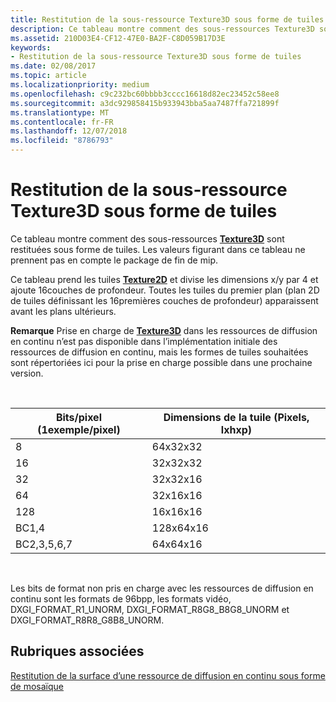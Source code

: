 ```yaml
---
title: Restitution de la sous-ressource Texture3D sous forme de tuiles
description: Ce tableau montre comment des sous-ressources Texture3D sont restituées sous forme de tuiles.
ms.assetid: 210D03E4-CF12-47E0-BA2F-C8D059B17D3E
keywords:
- Restitution de la sous-ressource Texture3D sous forme de tuiles
ms.date: 02/08/2017
ms.topic: article
ms.localizationpriority: medium
ms.openlocfilehash: c9c232bc60bbbb3cccc16618d82ec23452c58ee8
ms.sourcegitcommit: a3dc929858415b933943bba5aa7487ffa721899f
ms.translationtype: MT
ms.contentlocale: fr-FR
ms.lasthandoff: 12/07/2018
ms.locfileid: "8786793"
---
```

# <a name="texture3d-subresource-tiling"></a>Restitution de la sous-ressource Texture3D sous forme de tuiles


Ce tableau montre comment des sous-ressources [**Texture3D**](https://msdn.microsoft.com/library/windows/desktop/ff471562) sont restituées sous forme de tuiles. Les valeurs figurant dans ce tableau ne prennent pas en compte le package de fin de mip.

Ce tableau prend les tuiles [**Texture2D**](https://msdn.microsoft.com/library/windows/desktop/ff471525) et divise les dimensions x/y par 4 et ajoute 16couches de profondeur. Toutes les tuiles du premier plan (plan 2D de tuiles définissant les 16premières couches de profondeur) apparaissent avant les plans ultérieurs.

**Remarque** Prise en charge de [**Texture3D**](https://msdn.microsoft.com/library/windows/desktop/ff471562) dans les ressources de diffusion en continu n’est pas disponible dans l’implémentation initiale des ressources de diffusion en continu, mais les formes de tuiles souhaitées sont répertoriées ici pour la prise en charge possible dans une prochaine version.

 

| Bits/pixel (1exemple/pixel) | Dimensions de la tuile (Pixels, lxhxp) |
|-----------------------------|---------------------------------|
| 8                           | 64x32x32                        |
| 16                          | 32x32x32                        |
| 32                          | 32x32x16                        |
| 64                          | 32x16x16                        |
| 128                         | 16x16x16                        |
| BC1,4                       | 128x64x16                       |
| BC2,3,5,6,7                 | 64x64x16                        |

 

Les bits de format non pris en charge avec les ressources de diffusion en continu sont les formats de 96bpp, les formats vidéo, DXGI\_FORMAT\_R1\_UNORM, DXGI\_FORMAT\_R8G8\_B8G8\_UNORM et DXGI\_FORMAT\_R8R8\_G8B8\_UNORM.

## <a name="span-idrelated-topicsspanrelated-topics"></a><span id="related-topics"></span>Rubriques associées


[Restitution de la surface d’une ressource de diffusion en continu sous forme de mosaïque](how-a-streaming-resource-s-area-is-tiled.md)

 

 





